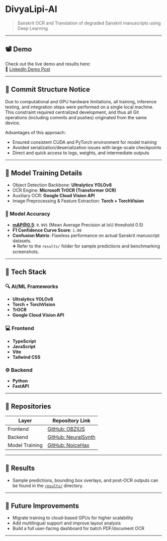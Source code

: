 # DivyaLipi-AI

> Sanskrit OCR and Translation of degraded Sanskrit manuscripts using Deep Learning

---

## 📽️ Demo

Check out the live demo and results here:  
🔗 [LinkedIn Demo Post](https://www.linkedin.com/posts/aryankahate_%F0%9D%9F%90%F0%9D%9F%8E-%F0%9D%90%A1%F0%9D%90%A8%F0%9D%90%AE%F0%9D%90%AB%F0%9D%90%AC-%F0%9D%90%A8%F0%9D%90%9F-%F0%9D%90%AB%F0%9D%90%9E%F0%9D%90%A5%F0%9D%90%9E%F0%9D%90%A7%F0%9D%90%AD%F0%9D%90%A5%F0%9D%90%9E%F0%9D%90%AC%F0%9D%90%AC-activity-7333020837505036288-zPdT?utm_source=share&utm_medium=member_desktop&rcm=ACoAAE-egmMBSdy0Z8AmGTBbnQU-nWFW4wt3hs0)

---

## 🚧 Commit Structure Notice

Due to computational and GPU hardware limitations, all training, inference testing, and integration steps were performed on a single local machine. This constraint required centralized development, and thus all Git operations (including commits and pushes) originated from the same device.

Advantages of this approach:
- Ensured consistent CUDA and PyTorch environment for model training
- Avoided serialization/deserialization issues with large-scale checkpoints
- Direct and quick access to logs, weights, and intermediate outputs

---

## 🧠 Model Training Details

- Object Detection Backbone: **Ultralytics YOLOv8**
- OCR Engine: **Microsoft TrOCR (Transformer OCR)**
- Auxiliary OCR: **Google Cloud Vision API**
- Image Preprocessing & Feature Extraction: **Torch + TorchVision**

### 🎯 Model Accuracy

- **mAP@0.5**: `0.995` (Mean Average Precision at IoU threshold 0.5)
- **F1 Confidence Curve Score**: `1.00`
- **Confusion Matrix**: Flawless performance on actual Sanskrit manuscript datasets.  
  ➕ Refer to the `results/` folder for sample predictions and benchmarking screenshots.

---

## 🧱 Tech Stack

### 🔍 AI/ML Frameworks
- **Ultralytics YOLOv8**
- **Torch + TorchVision**
- **TrOCR**
- **Google Cloud Vision API**

### 💻 Frontend
- **TypeScript**
- **JavaScript**
- **Vite**
- **Tailwind CSS**

### ⚙️ Backend
- **Python**
- **FastAPI**

---

## 🧩 Repositories

| Layer        | Repository Link                         |
|--------------|------------------------------------------|
| Frontend     | [GitHub: OBZIUS](https://github.com/OBZIUS)          |
| Backend      | [GitHub: NeuralSynth](https://github.com/NeuralSynth) |
| Model Training | [GitHub: NoiceHax](https://github.com/NoiceHax)     |

---

## 📁 Results

- Sample predictions, bounding box overlays, and post-OCR outputs can be found in the [`results/`](./results) directory.

---

## 🧪 Future Improvements

- Migrate training to cloud-based GPUs for higher scalability
- Add multilingual support and improve layout analysis
- Build a full user-facing dashboard for batch PDF/document OCR

---


